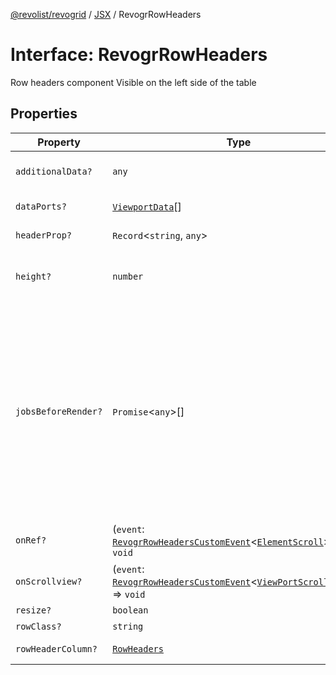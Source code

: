 [@revolist/revogrid](README.md) / [JSX](Namespace.JSX.md) / RevogrRowHeaders

# Interface: RevogrRowHeaders

Row headers component
Visible on the left side of the table

## Properties

| Property | Type | Description | Defined in |
| ------ | ------ | ------ | ------ |
| `additionalData?` | `any` | Additional data to pass to renderer | [src/components.d.ts:2048](https://github.com/revolist/revogrid/blob/2a9402fdf050fa45d175b041168181a63cd72777/src/components.d.ts#L2048) |
| `dataPorts?` | [`ViewportData`](TypeAlias.ViewportData.md)[] | Viewport data | [src/components.d.ts:2052](https://github.com/revolist/revogrid/blob/2a9402fdf050fa45d175b041168181a63cd72777/src/components.d.ts#L2052) |
| `headerProp?` | `Record`\<`string`, `any`\> | Header props | [src/components.d.ts:2056](https://github.com/revolist/revogrid/blob/2a9402fdf050fa45d175b041168181a63cd72777/src/components.d.ts#L2056) |
| `height?` | `number` | Header height to setup row headers | [src/components.d.ts:2060](https://github.com/revolist/revogrid/blob/2a9402fdf050fa45d175b041168181a63cd72777/src/components.d.ts#L2060) |
| `jobsBeforeRender?` | `Promise`\<`any`\>[] | Prevent rendering until job is done. Can be used for initial rendering performance improvement. When several plugins require initial rendering this will prevent double initial rendering. | [src/components.d.ts:2064](https://github.com/revolist/revogrid/blob/2a9402fdf050fa45d175b041168181a63cd72777/src/components.d.ts#L2064) |
| `onRef?` | (`event`: [`RevogrRowHeadersCustomEvent`](Interface.RevogrRowHeadersCustomEvent.md)\<[`ElementScroll`](Interface.ElementScroll.md)\>) => `void` | Register element to scroll | [src/components.d.ts:2068](https://github.com/revolist/revogrid/blob/2a9402fdf050fa45d175b041168181a63cd72777/src/components.d.ts#L2068) |
| `onScrollview?` | (`event`: [`RevogrRowHeadersCustomEvent`](Interface.RevogrRowHeadersCustomEvent.md)\<[`ViewPortScrollEvent`](TypeAlias.ViewPortScrollEvent.md)\>) => `void` | Scroll viewport | [src/components.d.ts:2072](https://github.com/revolist/revogrid/blob/2a9402fdf050fa45d175b041168181a63cd72777/src/components.d.ts#L2072) |
| `resize?` | `boolean` | Enable resize | [src/components.d.ts:2076](https://github.com/revolist/revogrid/blob/2a9402fdf050fa45d175b041168181a63cd72777/src/components.d.ts#L2076) |
| `rowClass?` | `string` | Row class | [src/components.d.ts:2080](https://github.com/revolist/revogrid/blob/2a9402fdf050fa45d175b041168181a63cd72777/src/components.d.ts#L2080) |
| `rowHeaderColumn?` | [`RowHeaders`](Interface.RowHeaders.md) | Row header column | [src/components.d.ts:2084](https://github.com/revolist/revogrid/blob/2a9402fdf050fa45d175b041168181a63cd72777/src/components.d.ts#L2084) |
